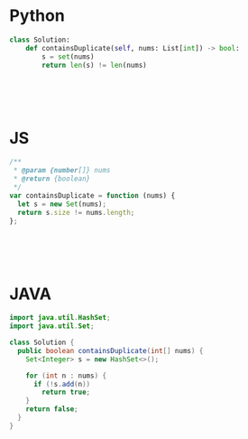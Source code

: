 # Python

```python
class Solution:
    def containsDuplicate(self, nums: List[int]) -> bool:
        s = set(nums)
        return len(s) != len(nums)
```

<br />
<br />
<br />

# JS

```js
/**
 * @param {number[]} nums
 * @return {boolean}
 */
var containsDuplicate = function (nums) {
  let s = new Set(nums);
  return s.size != nums.length;
};
```

<br />
<br />
<br />

# JAVA

```java
import java.util.HashSet;
import java.util.Set;

class Solution {
  public boolean containsDuplicate(int[] nums) {
    Set<Integer> s = new HashSet<>();

    for (int n : nums) {
      if (!s.add(n))
        return true;
    }
    return false;
  }
}
```
